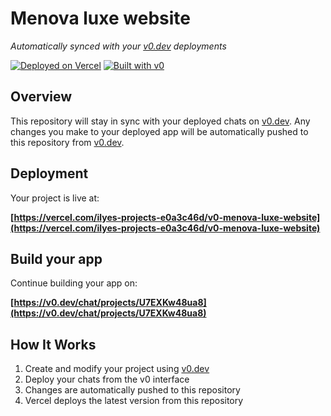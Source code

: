 # Menova luxe website

*Automatically synced with your [v0.dev](https://v0.dev) deployments*

[![Deployed on Vercel](https://img.shields.io/badge/Deployed%20on-Vercel-black?style=for-the-badge&logo=vercel)](https://vercel.com/ilyes-projects-e0a3c46d/v0-menova-luxe-website)
[![Built with v0](https://img.shields.io/badge/Built%20with-v0.dev-black?style=for-the-badge)](https://v0.dev/chat/projects/U7EXKw48ua8)

## Overview

This repository will stay in sync with your deployed chats on [v0.dev](https://v0.dev).
Any changes you make to your deployed app will be automatically pushed to this repository from [v0.dev](https://v0.dev).

## Deployment

Your project is live at:

**[https://vercel.com/ilyes-projects-e0a3c46d/v0-menova-luxe-website](https://vercel.com/ilyes-projects-e0a3c46d/v0-menova-luxe-website)**

## Build your app

Continue building your app on:

**[https://v0.dev/chat/projects/U7EXKw48ua8](https://v0.dev/chat/projects/U7EXKw48ua8)**

## How It Works

1. Create and modify your project using [v0.dev](https://v0.dev)
2. Deploy your chats from the v0 interface
3. Changes are automatically pushed to this repository
4. Vercel deploys the latest version from this repository
